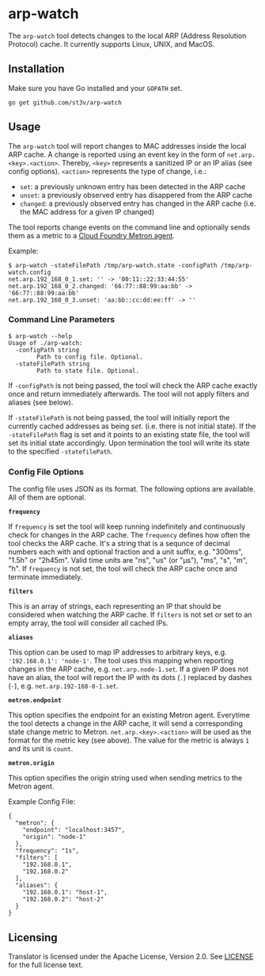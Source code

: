 # arp-watch

The `arp-watch` tool detects changes to the local ARP (Address Resolution Protocol) cache. It currently supports Linux, UNIX, and MacOS. 

## Installation

Make sure you have Go installed and your `GOPATH` set.

```
go get github.com/st3v/arp-watch
```

## Usage

The `arp-watch` tool will report changes to MAC addresses inside the local ARP cache. A change is reported using an event key in the form of `net.arp.<key>.<action>`. Thereby, `<key>` represents a sanitized IP or an IP alias (see config options). `<action>` represents the type of change, i.e.:

* `set`: a previously unknown entry has been detected in the ARP cache
* `unset`: a previously observed entry has disappered from the ARP cache
* `changed`:  a previously observed entry has changed in the ARP cache (i.e. the MAC address for a given IP changed)

The tool reports change events on the command line and optionally sends them as a metric to a [Cloud Foundry Metron agent](http://docs.cloudfoundry.org/loggregator/architecture.html).

Example:

```
$ arp-watch -stateFilePath /tmp/arp-watch.state -configPath /tmp/arp-watch.config
net.arp.192_168_0_1.set: '' -> '00:11::22:33:44:55'
net.arp.192_168_0_2.changed: '66:77::88:99:aa:bb' -> '66:77::88:99:aa:bb'
net.arp.192_168_0_3.unset: 'aa:bb::cc:dd:ee:ff' -> ''
```

### Command Line Parameters

```
$ arp-watch --help
Usage of ./arp-watch:
  -configPath string
    	Path to config file. Optional.
  -stateFilePath string
    	Path to state file. Optional.
```

If `-configPath` is not being passed, the tool will check the ARP cache exactly once and return immediately afterwards. The tool will not apply filters and aliases (see below).

If `-stateFilePath` is not being passed, the tool will initially report the currently cached addresses as being *set*. (i.e. there is not initial state). If the `-stateFilePath` flag is set and it points to an existing state file, the tool will set its initial state accordingly. Upon termination the tool will write its state to the specified `-statefilePath`.

### Config File Options

The config file uses JSON as its format. The following options are available. All of them are optional.

**`frequency`**

If `frequency` is set the tool will keep running indefinitely and continuously check for changes in the ARP cache. The `frequency` defines how often the tool checks the ARP cache.  It's a string that is a sequnce of decimal numbers each with and optional fraction and a unit suffix, e.g. "300ms", "1.5h" or "2h45m". Valid time units are "ns", "us" (or "µs"), "ms", "s", "m", "h". If `frequency` is not set, the tool will check the ARP cache once and terminate immediately.

**`filters`**

This is an array of strings, each representing an IP that should be considered when watching the ARP cache. If `filters` is not set or set to an empty array, the tool will consider all cached IPs.

**`aliases`**

This option can be used to map IP addresses to arbitrary keys, e.g. `'192.168.0.1': 'node-1'`. The tool uses this mapping when reporting changes in the ARP cache, e.g. `net.arp.node-1.set`.  If a given IP does not have an alias, the tool will report the IP with its dots (`.`) replaced by dashes (`-`), e.g. `net.arp.192-168-0-1.set`.

**`metron.endpoint`**

This option specifies the endpoint for an existing Metron agent. Everytime the tool detects a change in the ARP cache, it will send a corresponding state change metric to Metron. `net.arp.<key>.<action>` will be used as the format for the metric key (see above). The value for the metric is always `1` and its unit is `count`.

**`metron.origin`**

This option specifies the origin string used when sending metrics to the Metron agent.

Example Config File:

```
{
  "metron": {
    "endpoint": "localhost:3457",
    "origin": "node-1"
  },
  "frequency": "1s",
  "filters": [
    "192.168.0.1", 
    "192.168.0.2" 
  ],
  "aliases": {
    "192.168.0.1": "host-1", 
    "192.168.0.2": "host-2"
  }
}
```

## Licensing
Translator is licensed under the Apache License, Version 2.0. See
[LICENSE](https://github.com/st3v/arp-watch/blob/master/LICENSE) for the full
license text.
